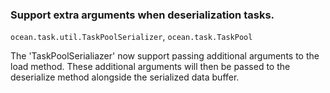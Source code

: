 ### Support extra arguments when deserialization tasks.

`ocean.task.util.TaskPoolSerializer`,
`ocean.task.TaskPool`

The 'TaskPoolSerialiazer' now support passing additional
arguments to the load method. These additional arguments
will then be passed to the deserialize method alongside
the serialized data buffer.
